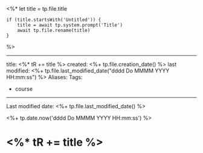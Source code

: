 <%*
	let title = tp.file.title
	
	if (title.startsWith('Untitled')) {
		title = await tp.system.prompt('Title')
		await tp.file.rename(title)
	}
%>

---
title: <%* tR += title %>
created: <%+ tp.file.creation_date() %>
last modified: <%+ tp.file.last_modified_date("dddd Do MMMM YYYY HH:mm:ss") %>
Aliases:
Tags:
 - course

---

Last modified date: <%+ tp.file.last_modified_date() %>

<%+ tp.date.now('dddd Do MMMM YYYY HH:mm:ss') %>

# <%* tR += title %>

